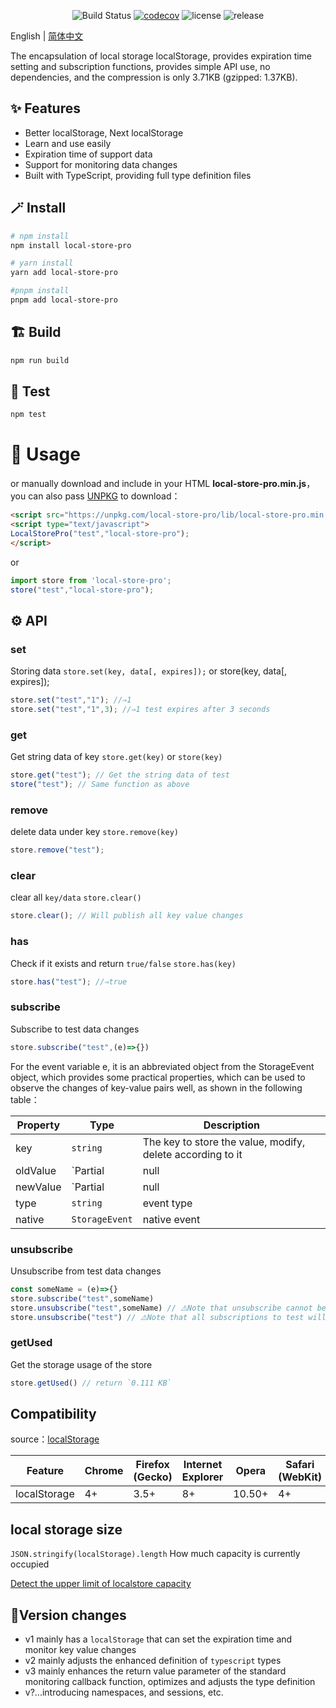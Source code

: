 <div align="center">

![Build Status](https://github.com/GavinBirkhoff/local-store-pro/actions/workflows/node-ci.yml/badge.svg)
[![codecov](https://codecov.io/github/GavinBirkhoff/local-store-pro/branch/main/graph/badge.svg)](https://codecov.io/github/GavinBirkhoff/local-store-pro)
![license](https://img.shields.io/github/license/gavinbirkhoff/local-store-pro)
![release](https://img.shields.io/github/release/gavinbirkhoff/local-store-pro.svg)

</div>

English | [简体中文](https://github.com/GavinBirkhoff/local-store-pro/blob/main/README.zh-CN.md)

The encapsulation of local storage localStorage, provides expiration time setting and subscription functions, provides simple API use, no dependencies, and the compression is only 3.71KB (gzipped: 1.37KB).

## ✨ Features

- Better localStorage, Next localStorage
- Learn and use easily
- Expiration time of support data
- Support for monitoring data changes
- Built with TypeScript, providing full type definition files

## 🪄 Install

```bash
# npm install
npm install local-store-pro

# yarn install
yarn add local-store-pro

#pnpm install
pnpm add local-store-pro
```

## 🏗️ Build

```bash
npm run build
```

## 🧪 Test

```bash
npm test
```

# 🔨 Usage

or manually download and include in your HTML **local-store-pro.min.js**，you can also pass [UNPKG](https://unpkg.com/local-store-pro/lib/) to download：

```html
<script src="https://unpkg.com/local-store-pro/lib/local-store-pro.min.js"></script>
<script type="text/javascript">
LocalStorePro("test","local-store-pro");
</script>
```

or

```js
import store from 'local-store-pro';
store("test","local-store-pro");
```

## ⚙️ API

### set

Storing data
`store.set(key, data[, expires]);`
or store(key, data[, expires]);

```js
store.set("test","1"); //⇒1
store.set("test","1",3); //⇒1 test expires after 3 seconds
```

### get

Get string data of key
`store.get(key)`
or `store(key)`

```js
store.get("test"); // Get the string data of test
store("test"); // Same function as above
```

### remove

delete data under key `store.remove(key)`

```js
store.remove("test");
```

### clear

clear all `key/data` `store.clear()`

```js
store.clear(); // Will publish all key value changes
```

### has

Check if it exists and return `true/false` `store.has(key)`

```js
store.has("test"); //⇒true
```

### subscribe

Subscribe to test data changes

```js
store.subscribe("test",(e)=>{})
```

For the event variable e, it is an abbreviated object from the StorageEvent object, which provides some practical properties, which can be used to observe the changes of key-value pairs well, as shown in the following table：

| Property | Type | Description|
| -------- | ------ | ------------------------------------------------------------ |
| key| `string` | The key to store the value, modify, delete according to it |
| oldValue | `Partial<any> | null | string | number` | last value |
| newValue | `Partial<any> | null | string | number` | current new value |
| type| `string` | event type |
| native | `StorageEvent` | native event |

### unsubscribe

Unsubscribe from test data changes

```js
const someName = (e)=>{}
store.subscribe("test",someName)
store.unsubscribe("test",someName) // ⚠️Note that unsubscribe cannot be an anonymous method
store.unsubscribe("test") // ⚠️Note that all subscriptions to test will be cancelled including anonymous functions
```

### getUsed

Get the storage usage of the store

```ts
store.getUsed() // return `0.111 KB`
```

## Compatibility

source：[localStorage](https://developer.mozilla.org/en-US/docs/Web/API/Window/localStorage)

| Feature | Chrome | Firefox (Gecko) | Internet Explorer | Opera| Safari (WebKit) | iPhone(IOS) | Android | Opera Mobile | Window Phone |
| ------------ | ------ | --------------- | ----------------- | ------ | --------------- | ----------- | ------- | ------------ | ------------ |
| localStorage | 4+ | 3.5+| 8+| 10.50+ | 4+| 3.2+| 2.1+| 11+| 8+ |

## local storage size

`JSON.stringify(localStorage).length` How much capacity is currently occupied

[Detect the upper limit of localstore capacity](https://arty.name/localstorage.html)

## 🌈Version changes

- v1 mainly has a `localStorage` that can set the expiration time and monitor key value changes
- v2 mainly adjusts the enhanced definition of `typescript` types
- v3 mainly enhances the return value parameter of the standard monitoring callback function, optimizes and adjusts the type definition
- v?...introducing namespaces, and sessions, etc.

